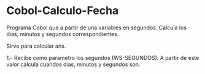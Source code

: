 # Cobol-Calculo-Fecha
Programa Cobol que a partir de una variables en segundos. Calcula los dias, minutos y segundos correspondientes.

Sirve para calcular ans.

1.- Recibe como parametro los segundos (WS-SEGUNDOS). A partir de este valor calcula cuandos dias, minutos y segundos son.

